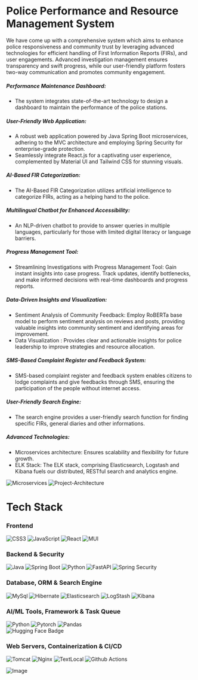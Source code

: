 # Police Performance and Resource Management System
We have come up with a comprehensive system which aims to enhance police responsiveness and community trust by leveraging advanced technologies for efficient handling of First Information Reports (FIRs), and user engagements. Advanced investigation management ensures transparency and swift progress, while our user-friendly platform fosters two-way communication and promotes community engagement.


##### Performance Maintenance Dashboard:

- The system integrates state-of-the-art technology to design a dashboard to maintain the performance of the police stations.


##### User-Friendly Web Application:

- A robust web application powered by Java Spring Boot microservices, adhering to the MVC architecture and employing Spring Security for enterprise-grade protection.
- Seamlessly integrate React.js for a captivating user experience, complemented by Material UI and Tailwind CSS for stunning visuals.
  
##### AI-Based FIR Categorization:

- The AI-Based FIR Categorization utilizes artificial intelligence to categorize FIRs, acting as a helping hand to the police.

##### Multilingual Chatbot for Enhanced Accessibility:

- An NLP-driven chatbot to provide to answer queries in multiple languages, particularly for those with limited digital literacy or language barriers.
  
##### Progress Management Tool:

- Streamlining Investigations with Progress Management Tool: Gain instant insights into case progress. Track updates, identify bottlenecks, and make informed decisions with real-time dashboards and progress reports.

##### Data-Driven Insights and Visualization:

- Sentiment Analysis of Community Feedback: Employ RoBERTa base model to perform sentiment analysis on reviews and posts, providing valuable insights into community sentiment and identifying areas for improvement.
- Data Visualization : Provides clear and actionable insights for police leadership to improve strategies and resource allocation.
  
##### SMS-Based Complaint Register and Feedback System:

- SMS-based complaint register and feedback system enables citizens to lodge complaints and give feedbacks through SMS, ensuring the participation of the people without internet access.
  
##### User-Friendly Search Engine:
- The search engine provides a user-friendly search function for finding specific FIRs, general diaries and other informations.

##### Advanced Technologies:

- Microservices architecture: Ensures scalability and flexibility for future growth.
- ELK Stack: The ELK stack, comprising Elasticsearch, Logstash and Kibana fuels our distributed, RESTful search and analytics engine.

<img src="https://i.ibb.co/y8S1qC0/Microservices.png" alt="Microservices" border="0">
<img src="https://i.ibb.co/J7v9tZB/Project-Architecture.png" alt="Project-Architecture" border="0">

# Tech Stack

### Frontend

![CSS3](https://img.shields.io/badge/css3-%231572B6.svg?style=for-the-badge&logo=css3&logoColor=white) ![JavaScript](https://img.shields.io/badge/javascript-%23323330.svg?style=for-the-badge&logo=javascript&logoColor=%23F7DF1E) ![React](https://img.shields.io/badge/react-%2320232a.svg?style=for-the-badge&logo=react&logoColor=%2361DAFB) ![MUI](https://img.shields.io/badge/MUI-%230081CB.svg?style=for-the-badge&logo=material-ui&logoColor=white)

### Backend & Security

![Java](https://img.shields.io/badge/Java-ED8B00?style=for-the-badge&logo=openjdk&logoColor=white) ![Spring Boot](https://img.shields.io/badge/Spring_Boot-6DB33F?style=for-the-badge&logo=spring-boot&logoColor=white) ![Python](https://img.shields.io/badge/python-3670A0?style=for-the-badge&logo=python&logoColor=ffdd54) ![FastAPI](https://img.shields.io/badge/FastAPI-009688?style=for-the-badge&logo=FastAPI&logoColor=white) ![Spring Security](https://img.shields.io/badge/Spring_Security-6DB33F?style=for-the-badge&logo=spring-security&logoColor=white)

### Database, ORM & Search Engine

![MySql](https://img.shields.io/badge/MySQL-3670A0?style=for-the-badge&logo=mysql&logoColor=white) ![Hibernate](https://img.shields.io/badge/Hibernate-b5aa6d?style=for-the-badge&logo=hibernate&logoColor=white) ![Elasticsearch](https://img.shields.io/badge/Elasticsearch-00a4de?style=for-the-badge&logo=elasticsearch) ![LogStash](https://img.shields.io/badge/LogStash-00b9aa?style=for-the-badge&logo=logstash) ![Kibana](https://img.shields.io/badge/kibana-f7438a?style=for-the-badge&logo=kibana)

### AI/ML Tools, Framework & Task Queue

![Python](https://img.shields.io/badge/python-3670A0?style=for-the-badge&logo=python&logoColor=ffdd54) ![Pytorch](https://img.shields.io/badge/pytorch-grey?style=for-the-badge&logo=pytorch&) ![Pandas](https://img.shields.io/badge/pandas-3670A0?style=for-the-badge&logo=pandas&logoColor=white)  
![Hugging Face Badge](https://img.shields.io/badge/%F0%9F%A4%97-Hugging%20Face-blue?style=for-the-badge&logo=huggingface&logoColor=white&labelColor=0074e8)                                                                                                                                                                  


### Web Servers, Containerization & CI/CD

![Tomcat](https://img.shields.io/badge/Apache-Tomcat-yellow?style=for-the-badge&logo=apache-tomcat&logoColor=white) ![Nginx](https://img.shields.io/badge/nginx-green?style=for-the-badge&logo=nginx) ![TextLocal](https://img.shields.io/badge/TextLocal-yellow?style=for-the-badge&logo=textlocal&logoColor=white)
![Github Actions](https://img.shields.io/badge/Github_Actions-AFF9FF?style=for-the-badge&logo=github-actions)







![Image](https://i.ibb.co/9yQJKNR/Members.png)